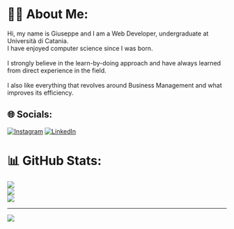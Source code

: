 # 👨‍💻 About Me:
Hi, my name is Giuseppe and I am a Web Developer, undergraduate at Università di Catania.<br>I have enjoyed computer science since I was born.<br><br>I strongly believe in the learn-by-doing approach and have always learned from direct experience in the field.<br><br>I also like everything that revolves around Business Management and what improves its efficiency.

## 🌐 Socials:
[![Instagram](https://img.shields.io/badge/Instagram-%23E4405F.svg?logo=Instagram&logoColor=white)](https://instagram.com/Giuseppe._.Cappadonna) [![LinkedIn](https://img.shields.io/badge/LinkedIn-%230077B5.svg?logo=linkedin&logoColor=white)](https://linkedin.com/in/giuseppe-cappadonna) 

# 📊 GitHub Stats:
![](https://github-readme-stats.vercel.app/api?username=giuseppeCappadonna&theme=vue-dark&hide_border=true&include_all_commits=true&count_private=true)<br/>
![](https://github-readme-streak-stats.herokuapp.com/?user=giuseppeCappadonna&theme=vue-dark&hide_border=true)<br/>
![](https://github-readme-stats.vercel.app/api/top-langs/?username=giuseppeCappadonna&theme=vue-dark&hide_border=true&include_all_commits=true&count_private=true&layout=compact)


---
[![](https://visitcount.itsvg.in/api?id=giuseppeCappadonna&icon=0&color=3)](https://visitcount.itsvg.in)

